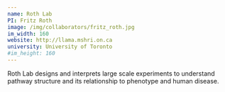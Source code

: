 ```yaml
---
name: Roth Lab
PI: Fritz Roth
image: /img/collaborators/fritz_roth.jpg
im_width: 160
website: http://llama.mshri.on.ca
university: University of Toronto
#im_height: 160
---
```


Roth Lab designs and interprets large scale experiments to understand pathway structure and its relationship to phenotype and human disease.
